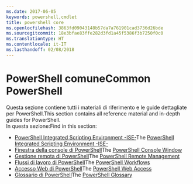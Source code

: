 ```yaml
---
ms.date: 2017-06-05
keywords: powershell,cmdlet
title: powershell core
ms.openlocfilehash: 3863fd09043148b57da7a761901cad3736d26bde
ms.sourcegitcommit: 18e3bfae83ffe282d3fd1a45f5386f3b7250f0c0
ms.translationtype: HT
ms.contentlocale: it-IT
ms.lasthandoff: 02/08/2018
---
```

# <a name="common-powershell"></a><span data-ttu-id="117cf-103">PowerShell comune</span><span class="sxs-lookup"><span data-stu-id="117cf-103">Common PowerShell</span></span>
<span data-ttu-id="117cf-104">Questa sezione contiene tutti i materiali di riferimento e le guide dettagliate per PowerShell.</span><span class="sxs-lookup"><span data-stu-id="117cf-104">This section contains all reference material and in-depth guides for PowerShell.</span></span>  
<span data-ttu-id="117cf-105">In questa sezione:</span><span class="sxs-lookup"><span data-stu-id="117cf-105">Find in this section:</span></span>
- <span data-ttu-id="117cf-106">[PowerShell Integrated Scripting Environment -ISE-](ise-guide.md)</span><span class="sxs-lookup"><span data-stu-id="117cf-106">The [PowerShell Integrated Scripting Environment -ISE-](ise-guide.md)</span></span>
- <span data-ttu-id="117cf-107">[Finestra della console di PowerShell](console-guide.md)</span><span class="sxs-lookup"><span data-stu-id="117cf-107">The [PowerShell Console Window](console-guide.md)</span></span>
- <span data-ttu-id="117cf-108">[Gestione remota di PowerShell](Running-Remote-Commands.md)</span><span class="sxs-lookup"><span data-stu-id="117cf-108">The [PowerShell Remote Management](Running-Remote-Commands.md)</span></span>
- <span data-ttu-id="117cf-109">[Flussi di lavoro di PowerShell](workflows-guide.md)</span><span class="sxs-lookup"><span data-stu-id="117cf-109">The [PowerShell Workflows](workflows-guide.md)</span></span>
- <span data-ttu-id="117cf-110">[Accesso Web di PowerShell](web-access.md)</span><span class="sxs-lookup"><span data-stu-id="117cf-110">The [PowerShell Web Access](web-access.md)</span></span>
- <span data-ttu-id="117cf-111">[Glossario di PowerShell](../Windows-PowerShell-Glossary.md)</span><span class="sxs-lookup"><span data-stu-id="117cf-111">The [PowerShell Glossary](../Windows-PowerShell-Glossary.md)</span></span>


